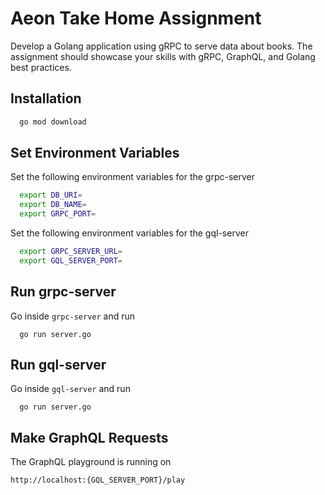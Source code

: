 # Aeon Take Home Assignment

Develop a Golang application using gRPC to serve data about books. The assignment should showcase
your skills with gRPC, GraphQL, and Golang best practices.

## Installation

```bash
  go mod download
```

## Set Environment Variables

Set the following environment variables for the grpc-server

```bash
  export DB_URI=
  export DB_NAME=
  export GRPC_PORT=
```

Set the following environment variables for the gql-server

```bash
  export GRPC_SERVER_URL=
  export GQL_SERVER_PORT=
```

## Run grpc-server

Go inside `grpc-server` and run

```
  go run server.go
```

## Run gql-server

Go inside `gql-server` and run

```
  go run server.go
```

## Make GraphQL Requests

The GraphQL playground is running on

```
http://localhost:{GQL_SERVER_PORT}/play
```